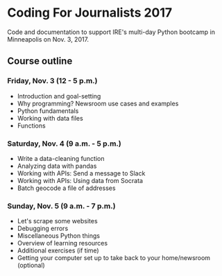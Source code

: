 # Coding For Journalists 2017
Code and documentation to support IRE's multi-day Python bootcamp in Minneapolis on Nov. 3, 2017.

## Course outline

### Friday, Nov. 3 (12 - 5 p.m.)

- Introduction and goal-setting
- Why programming? Newsroom use cases and examples
- Python fundamentals
- Working with data files
- Functions

### Saturday, Nov. 4 (9 a.m. - 5 p.m.)

- Write a data-cleaning function
- Analyzing data with pandas
- Working with APIs: Send a message to Slack
- Working with APIs: Using data from Socrata
- Batch geocode a file of addresses

### Sunday, Nov. 5 (9 a.m. - 7 p.m.)

- Let's scrape some websites
- Debugging errors
- Miscellaneous Python things
- Overview of learning resources
- Additional exercises (if time)
- Getting your computer set up to take back to your home/newsroom (optional)